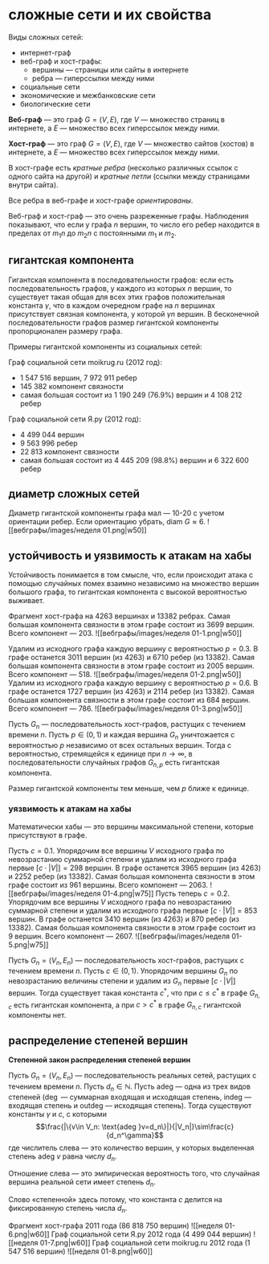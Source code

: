 # сложные сети и их свойства

Виды сложных сетей:
- интернет-граф
- веб-граф и хост-графы:
	- вершины — страницы или сайты в интернете
	- ребра — гиперссылки между ними
- социальные сети
- экономические и межбанковские сети
- биологические сети

**Веб-граф** — это граф $G=(V,E)$, где $V$ — множество страниц в интернете, а $E$ — множество всех гиперссылок между ними.

**Хост-граф** — это граф $G=(V,E)$, где $V$ — множество сайтов (хостов) в интернете, а $E$ — множество всех гиперссылок между ними.

В хост-графе есть *кратные ребра* (несколько различных ссылок с одного сайта на другой) и *кратные петли* (ссылки между страницами внутри сайта).

Все ребра в веб-графе и хост-графе *ориентированы*.

Веб-граф и хост-граф — это очень разреженные графы. Наблюдения показывают, что если у графа $n$ вершин, то число его ребер находится в пределах от $m_1n$ до $m_2n$ с постоянными $m_1$ и $m_2$.

## гигантская компонента

Гигантская компонента в последовательности графов: если есть последовательность графов, у каждого из которых $n$ вершин, то существует такая общая для всех этих графов положительная константа $\gamma$, что в каждом очередном графе на $n$ вершинах присутствует связная компонента, у которой $\gamma n$ вершин. В бесконечной последовательности графов размер гигантской компоненты пропорционален размеру графа.

Примеры гигантской компоненты из социальных сетей:

Граф социальной сети moikrug.ru (2012 год):
- 1 547 516 вершин, 7 972 911 ребер
- 145 382 компонент связности
- самая большая состоит из 1 190 249 (76.9%) вершин и 4 108 212 ребер

Граф социальной сети Я.ру (2012 год):
- 4 499 044 вершин
- 9 563 996 ребер
- 22 813 компонент связности
- самая большая состоит из 4 445 209 (98.8%) вершин и 6 322 600 ребер

## диаметр сложных сетей

Диаметр гигантской компоненты графа мал — 10-20 с учетом ориентации ребер. Если ориентацию убрать, $\text{diam } G\approx 6$. 
![[вебграфы/images/неделя 01.png|w50]]
## устойчивость и уязвимость к атакам на хабы

Устойчивость понимается в том смысле, что, если происходит атака с помощью случайных помех взаимно независимо на множество вершин большого графа, то гигантская компонента с высокой вероятностью выживает.

Фрагмент хост-графа на 4263 вершинах и 13382 ребрах. Самая большая компонента связности в этом графе состоит из 3699 вершин. Всего компонент — 203.
![[вебграфы/images/неделя 01-1.png|w50]]

Удалим из исходного графа каждую вершину с вероятностью $p=0.3$. В графе останется  3011 вершин (из 4263) и 6710 ребер (из 13382). Самая большая компонента связности в этом графе состоит из 2005 вершин. Всего компонент — 518.
![[вебграфы/images/неделя 01-2.png|w50]]
Удалим из исходного графа каждую вершину с вероятностью $p=0.6$. В графе останется 1727 вершин (из 4263) и 2114 ребер (из 13382). Самая большая компонента связности в этом графе состоит из 684 вершин. Всего компонент — 786.
![[вебграфы/images/неделя 01-3.png|w50]]

Пусть $G_n$ — последовательность хост-графов, растущих с течением времени $n$. Пусть $p\in (0,1)$ и каждая вершина $G_n$ уничтожается с вероятностью $p$ независимо от всех остальных вершин. Тогда с вероятностью, стремящейся к единице при $n\to \infty$, в последовательности случайных графов $G_{n,p}$ есть гигантская компонента.

Размер гигантской компоненты тем меньше, чем $p$ ближе к единице.

### уязвимость к атакам на хабы

Математически хабы — это вершины максимальной степени, которые присутствуют в графе.

Пусть $c=0.1$. Упорядочим все вершины $V$ исходного графа по невозрастанию суммарной степени и удалим из исходного графа первые $[c\cdot |V|]=298$ вершин. В графе останется 3965 вершин (из 4263) и 2252 ребер (из 13382). Самая большая компонента связности в этом графе состоит из 961 вершины. Всего компонент — 2063.
![[вебграфы/images/неделя 01-4.png|w75]]
Пусть теперь $c=0.2$. Упорядочим все вершины $V$ исходного графа по невозрастанию суммарной степени и удалим из исходного графа первые $[c\cdot |V|]=853$ вершин. В графе останется 3410 вершин (из 4263) и 870 ребер (из 13382). Самая большая компонента связности в этом графе состоит из 9 вершин. Всего компонент — 2607.
![[вебграфы/images/неделя 01-5.png|w75]]

Пусть $G_n=(V_n, E_n)$ — последовательность хост-графов, растущих с течением времени $n$. Пусть $c\in (0,1)$. Упорядочим вершины $G_n$ по невозрастанию величины степени и удалим из $G_n$ первые $[c\cdot |V|]$ вершин. Тогда существует такая константа $c^\ast$, что при $c\le c^\ast$ в графе $G_{n,c}$ есть гигантская компонента, а при $c>c^\ast$ в графе $G_{n,c}$ гигантской компоненты нет.

## распределение степеней вершин

**Степенной закон распределения степеней вершин**

Пусть $G_n= (V_n, E_n)$ — последовательность реальных сетей, растущих с течением времени $n$. Пусть $d_n\in \mathbb{N}$. Пусть $\text{adeg}$ — одна из трех видов степеней ($\deg$ — суммарная входящая и исходящая степень, $\text{indeg}$ — входящая степень и $\text{outdeg}$ — исходящая степень). Тогда существуют константы $\gamma$ и $c$,  с которыми
$$\frac{|\{v\in V_n: \text{adeg }v=d_n\}|}{|V_n|}\sim\frac{c}{d_n^\gamma}$$
где числитель слева — это количество вершин, у которых выделенная степень $\text{adeg } v$ равна числу $d_n$. 

Отношение слева — это эмпирическая вероятность того, что случайная вершина реальной сети имеет степень $d_n$.

Слово «степенной» здесь потому, что константа $c$ делится на фиксированную степень числа $d_n$.

Фрагмент хост-графа 2011 года (86 818 750 вершин)
![[неделя 01-6.png|w60]]
Граф социальной сети Я.ру 2012 года (4 499 044 вершин)
![[неделя 01-7.png|w60]]
Граф социальной сети moikrug.ru 2012 года (1 547 516 вершин)
![[неделя 01-8.png|w60]]